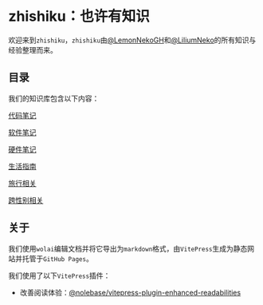 # zhishiku：也许有知识
欢迎来到`zhishiku`，`zhishiku`由[@LemonNekoGH](<https://github.com/LemonNekoGH>)和[@LiliumNeko](<https://github.com/LiliumNeko>)的所有知识与经验整理而来。

## 目录

我们的知识库包含以下内容：

[代码笔记](./%E4%BB%A3%E7%A0%81%E7%AC%94%E8%AE%B0/index.md)

[软件笔记](./%E8%BD%AF%E4%BB%B6%E7%AC%94%E8%AE%B0/index.md)

[硬件笔记](./%E7%A1%AC%E4%BB%B6%E7%AC%94%E8%AE%B0/index.md)

[生活指南](./%E7%94%9F%E6%B4%BB%E6%8C%87%E5%8D%97/index.md)

[旅行相关](./%E6%97%85%E8%A1%8C%E7%9B%B8%E5%85%B3/index.md)

[跨性别相关](./%E8%B7%A8%E6%80%A7%E5%88%AB%E7%9B%B8%E5%85%B3/index.md)

## 关于

我们使用`wolai`编辑文档并将它导出为`markdown`格式，由`VitePress`生成为静态网站并托管于`GitHub Pages`。

我们使用了以下`VitePress`插件：

- 改善阅读体验：[@nolebase/vitepress-plugin-enhanced-readabilities](<https://nolebase-integrations.ayaka.io/pages/zh-CN/integrations/vitepress-plugin-enhanced-readabilities/>)
